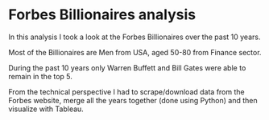 # Forbes Billionaires analysis

In this analysis I took a look at the Forbes Billionaires over the past 10 years.

Most of the Billionaires are Men from USA, aged 50-80 from Finance sector.

During the past 10 years only Warren Buffett and Bill Gates were able to remain in the top 5.

From the technical perspective I had to scrape/download data from the Forbes website, merge all the years together (done using Python) and then visualize with Tableau.
